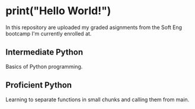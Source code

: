 # print("Hello World!")

In this repository are uploaded my graded asignments from the Soft Eng bootcamp I'm currently enrolled at.

## Intermediate Python

Basics of Python programming.

## Proficient Python

Learning to separate functions in small chunks and calling them from main.